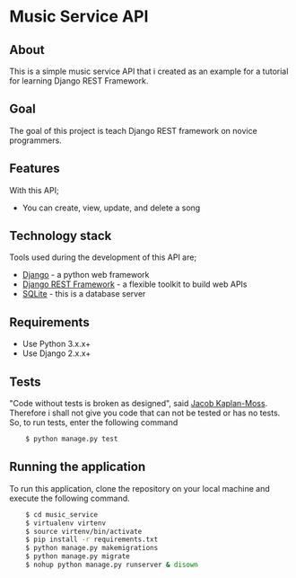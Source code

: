 # Music Service API
## About
This is a simple music service API that i created as an example for a tutorial for
learning Django REST Framework.
## Goal
The goal of this project is teach Django REST framework on novice programmers.
## Features
With this API;
- You can create, view, update, and delete a song
## Technology stack
Tools used during the development of this API are;
- [Django](https://www.djangoproject.com) - a python web framework
- [Django REST Framework](http://www.django-rest-framework.org) - a flexible toolkit to build web APIs
- [SQLite](https://www.sqlite.org/) - this is a database server
## Requirements
- Use Python 3.x.x+
- Use Django 2.x.x+
## Tests
"Code without tests is broken as designed", said  [Jacob Kaplan-Moss](https://jacobian.org/writing/django-apps-with-buildout/#s-create-a-test-wrapper). Therefore i shall not give you code that
can not be tested or has no tests. So, to run tests, enter the following command
```sh 
    $ python manage.py test
```
## Running the application
To run this application, clone the repository on your local machine and execute the following command.
```sh
    $ cd music_service
    $ virtualenv virtenv
    $ source virtenv/bin/activate
    $ pip install -r requirements.txt
    $ python manage.py makemigrations
    $ python manage.py migrate
    $ nohup python manage.py runserver & disown
```

